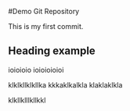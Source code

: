 #Demo Git Repository 

This is my first commit.

##  Heading example 
ioioioio ioioioioioi

klklkllklkllka
kkkaklkalkla
klaklaklkla

klkllklllkllkkl
